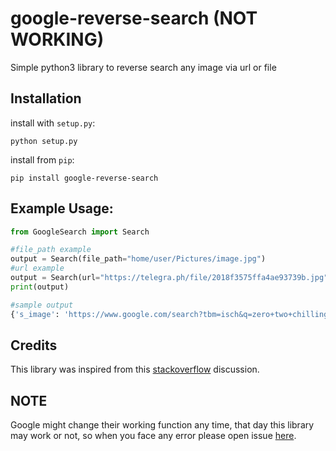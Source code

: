 # google-reverse-search (NOT WORKING)
Simple python3 library to reverse search any image via url or file

## Installation

install with `setup.py`:

    python setup.py

install from `pip`:

    pip install google-reverse-search

## Example Usage:

```py
from GoogleSearch import Search

#file_path example
output = Search(file_path="home/user/Pictures/image.jpg")
#url example
output = Search(url="https://telegra.ph/file/2018f3575ffa4ae93739b.jpg")
print(output)

#sample output
{'s_image': 'https://www.google.com/search?tbm=isch&q=zero+two+chilling', 'output': 'Results for\xa0zero two chilling'}
```

## Credits
This library was inspired from this [stackoverflow](http://stackoverflow.com/questions/23270175/ddg#28792943) discussion.

## NOTE

Google might change their working function any time, that day this library may work or not, so when you face any error please open issue [here](https://github.com/Black-Bulls-Bots/google-reverse-search/issues).
